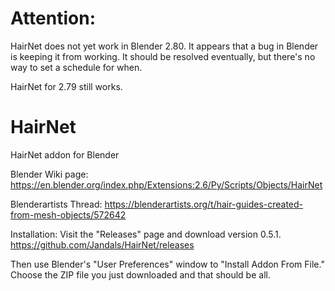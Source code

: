 # Attention:
HairNet does not yet work in Blender 2.80. It appears that a bug in Blender is keeping it from working. It should be resolved eventually, but there's no way to set a schedule for when.

HairNet for 2.79 still works.

# HairNet
HairNet addon for Blender

Blender Wiki page:
https://en.blender.org/index.php/Extensions:2.6/Py/Scripts/Objects/HairNet

Blenderartists Thread:
https://blenderartists.org/t/hair-guides-created-from-mesh-objects/572642

Installation:
Visit the "Releases" page and download version 0.5.1.
https://github.com/Jandals/HairNet/releases

Then use Blender's "User Preferences" window to "Install Addon From File." Choose the ZIP file you just downloaded and that should be all.
